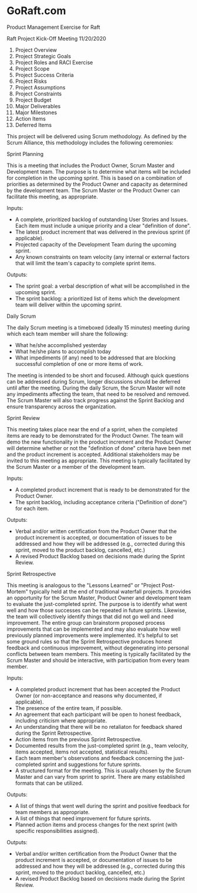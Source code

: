 # GoRaft.com
Product Management Exercise for Raft

Raft Project Kick-Off Meeting
11/20/2020

1.	Project Overview
2.	Project Strategic Goals
3.	Project Roles and RACI Exercise
4.	Project Scope
5.	Project Success Criteria
6.	Project Risks
7.	Project Assumptions
8.	Project Constraints
9.	Project Budget
10.	Major Deliverables
11.	Major Milestones
12. Action Items
13. Deferred Items

This project will be delivered using Scrum methodology. As defined by the Scrum Alliance, this methodology includes the following ceremonies:

Sprint Planning

This is a meeting that includes the Product Owner, Scrum Master and Development team. The purpose is to determine what items will be included for completion in the upcoming sprint. This is based on a combination of priorities as determined by the Product Owner and capacity as determined by the development team. The Scrum Master or the Product Owner can facilitate this meeting, as appropriate.

Inputs: 
- A complete, prioritized backlog of outstanding User Stories and Issues. Each item must include a unique priority and a clear "definition of done".
- The latest product increment that was delivered in the previous sprint (if applicable).
- Projected capacity of the Development Team during the upcoming sprint.
- Any known constraints on team velocity (any internal or external factors that will limit the team's capacity to complete sprint items.

Outputs: 
- The sprint goal: a verbal description of what will be accomplished in the upcoming sprint.
- The sprint backlog: a prioritized list of items which the development team will deliver within the upcoming sprint.

Daily Scrum

The daily Scrum meeting is a timeboxed (ideally 15 minutes) meeting during which each team member will share the following:
- What he/she accomplished yesterday
- What he/she plans to accomplish today
- What impediments (if any) need to be addressed that are blocking successful completion of one or more items of work.

The meeting is intended to be short and focused. Although quick questions can be addressed during Scrum, longer discussions should be deferred until after the meeting.  During the daily Scrum, the Scrum Master will note any impediments affecting the team, that need to be resolved and removed. The Scrum Master will also track progress against the Sprint Backlog and ensure transparency across the organization.

Sprint Review

This meeting takes place near the end of a sprint, when the completed items are ready to be demonstrated for the Product Owner. The team will demo the new functionality in the product increment and the Product Owner will determine whether or not the "definition of done" criteria have been met and the product increment is accepted. Additional stakeholders may be invited to this meeting as appropriate. This meeting is typically facilitated by the Scrum Master or a member of the development team.

Inputs: 
- A completed product increment that is ready to be demonstrated for the Product Owner.
- The sprint backlog, including acceptance criteria ("Definition of done") for each item.

Outputs: 
- Verbal and/or written certification from the Product Owner that the product increment is accepted, or documentation of issues to be addressed and how they will be addressed (e.g., corrected during this sprint, moved to the product backlog, cancelled, etc.)
- A revised Product Backlog based on decisions made during the Sprint Review.

Sprint Retrospective

This meeting is analogous to the "Lessons Learned" or "Project Post-Mortem" typically held at the end of traditional waterfall projects. It provides an opportunity for the Scrum Master, Product Owner and development team to evaluate the just-completed sprint. The purpose is to identify what went well and how those successes can be repeated in future sprints. Likewise, the team will collectively identify things that did not go well and need improvement. The entire group can brainstorm proposed process improvements that can be implemented and may also evaluate how well previously planned improvements were implemented. It's helpful to set some ground rules so that the Sprint Retrospective produces honest feedback and continuous improvement, without degenerating into personal conflicts between team members. This meeting is typically facilitated by the Scrum Master and should be interactive, with participation from every team member.

Inputs: 
- A completed product increment that has been accepted the Product Owner (or non-acceptance and reasons why documented, if applicable).
- The presence of the entire team, if possible.
- An agreement that each participant will be open to honest feedback, including criticism where appropriate.
- An understanding that there will be no retaliaton for feedback shared during the Sprint Retrospective.
- Action items from the previous Sprint Retrospective.
- Documented results from the just-completed sprint (e.g., team velocity, items accepted, items not accepted, statistical results).
- Each team member's observations and feedback concerning the just-completed sprint and suggestions for future sprints.
- A structured format for the meeting. This is usually chosen by the Scrum Master and can vary from sprint to sprint. There are many established formats that can be utilized.

Outputs:
- A list of things that went well during the sprint and positive feedback for team members as appropriate.
- A list of things that need improvement for future sprints.
- Planned action items and process changes for the next sprint (with specific responsibilities assigned).



Outputs: 
- Verbal and/or written certification from the Product Owner that the product increment is accepted, or documentation of issues to be addressed and how they will be addressed (e.g., corrected during this sprint, moved to the product backlog, cancelled, etc.)
- A revised Product Backlog based on decisions made during the Sprint Review.
